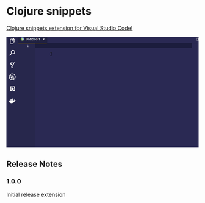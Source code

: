 
#  Clojure snippets
 
[Clojure snippets extension for Visual Studio Code!](https://marketplace.visualstudio.com/items?itemName=leocardoso94.clojure-snippets)
  
![gif](https://raw.githubusercontent.com/Leocardoso94/clojure-snippets/master/gifs/mygif.gif)
  
##  Release Notes

###  1.0.0

Initial release extension